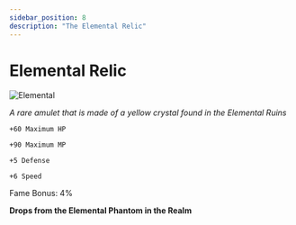 ```yaml
---
sidebar_position: 8
description: "The Elemental Relic"
---
```


# Elemental Relic

![Elemental](https://vwiki.valorserver.com/api/item/picture/elemental%20relic)

<i>A rare amulet that is made of a yellow crystal found in the Elemental Ruins</i>

    +60 Maximum HP
    
    +90 Maximum MP
    
    +5 Defense
    
    +6 Speed
    
Fame Bonus: 4%

**Drops from the Elemental Phantom in the Realm**
